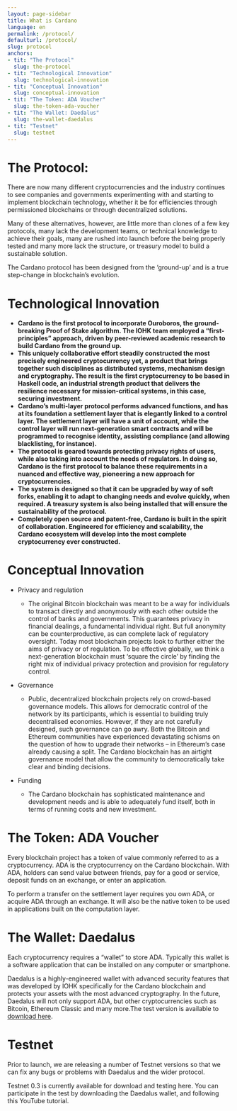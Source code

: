 ```yaml
---
layout: page-sidebar
title: What is Cardano
language: en
permalink: /protocol/
defaulturl: /protocol/
slug: protocol
anchors:
- tit: "The Protocol"
  slug: the-protocol
- tit: "Technological Innovation"
  slug: technological-innovation
- tit: "Conceptual Innovation"
  slug: conceptual-innovation
- tit: "The Token: ADA Voucher"
  slug: the-token-ada-voucher
- tit: "The Wallet: Daedalus"
  slug: the-wallet-daedalus
- tit: "Testnet"
  slug: testnet
---
```


# The Protocol:

There are now many different cryptocurrencies and the industry continues to see companies and governments experimenting with and starting to implement blockchain technology, whether it be for efficiencies through permissioned blockchains or through decentralized solutions.

Many of these alternatives, however, are little more than clones of a few key protocols, many lack the development teams, or technical knowledge to achieve their goals, many are rushed into launch before the being properly tested and many more lack the structure, or treasury model to build a sustainable solution.

The Cardano protocol has been designed from the ‘ground-up’ and is a true step-change in blockchain’s evolution.

# Technological Innovation

* **Cardano is the first protocol to incorporate Ouroboros, the ground-breaking Proof of Stake algorithm. The IOHK team employed a “first-principles” approach, driven by peer-reviewed academic research to build Cardano from the ground up.**
* **This uniquely collaborative effort steadily constructed the most precisely engineered cryptocurrency yet, a product that brings together such disciplines as distributed systems, mechanism design and cryptography. The result is the first cryptocurrency to be based in Haskell code, an industrial strength product that delivers the resilience necessary for mission-critical systems, in this case, securing investment.**
* **Cardano’s multi-layer protocol performs advanced functions, and has at its foundation a settlement layer that is elegantly linked to a control layer. The settlement layer will have a unit of account, while the control layer will run next-generation smart contracts and will be programmed to recognise identity, assisting compliance (and allowing blacklisting, for instance).**
* **The protocol is geared towards protecting privacy rights of users, while also taking into account the needs of regulators. In doing so, Cardano is the first protocol to balance these requirements in a nuanced and effective way, pioneering a new approach for cryptocurrencies.**
* **The system is designed so that it can be upgraded by way of soft forks, enabling it to adapt to changing needs and evolve quickly, when required. A treasury system is also being installed that will ensure the sustainability of the protocol.**
* **Completely open source and patent-free, Cardano is built in the spirit of collaboration. Engineered for efficiency and scalability, the Cardano ecosystem will develop into the most complete cryptocurrency ever constructed.**

# Conceptual Innovation

* Privacy and regulation
  * The original Bitcoin blockchain was meant to be a way for individuals to transact directly and anonymously with each other outside the control of banks and governments. This guarantees privacy in financial dealings, a fundamental individual right. But full anonymity can be counterproductive, as can complete lack of regulatory oversight. Today most blockchain projects look to further either the aims of privacy or of regulation. To be effective globally, we think a next-generation blockchain must ‘square the circle’ by finding the right mix of individual privacy protection and provision for regulatory control.

* Governance
  * Public, decentralized blockchain projects rely on crowd-based governance models. This allows for democratic control of the network by its participants, which is essential to building truly decentralised economies. However, if they are not carefully designed, such governance can go awry. Both the Bitcoin and Ethereum communities have experienced devastating schisms on the question of how to upgrade their networks – in Ethereum’s case already causing a split. The Cardano blockchain has an airtight governance model that allow the community to democratically take clear and binding decisions.

* Funding
  * The Cardano blockchain has sophisticated maintenance and development needs and is able to adequately fund itself, both in terms of running costs and new investment.

# The Token: ADA Voucher

Every blockchain project has a token of value commonly referred to as a cryptocurrency. ADA is the cryptocurrency on the Cardano blockchain. With ADA, holders can send value between friends, pay for a good or service, deposit funds on an exchange, or enter an application.
 
To perform a transfer on the settlement layer requires you own ADA, or acquire ADA through an exchange. It will also be the native token to be used in applications built on the computation layer.

# The Wallet: Daedalus
 
Each cryptocurrency requires a “wallet” to store ADA. Typically this wallet is a software application that can be installed on any computer or smartphone.

Daedalus is a highly-engineered wallet with advanced security features that was developed by IOHK specifically for the Cardano blockchain and protects your assets with the most advanced cryptography. In the future, Daedalus will not only support ADA, but other cryptocurrencies such as Bitcoin, Ethereum Classic and many more.The test version is available to [download here](https://test.daedaluswallet.io/).
 
# Testnet

Prior to launch, we are releasing a number of Testnet versions so that we can fix any bugs or problems with Daedalus and the wider protocol.

Testnet 0.3 is currently available for download and testing here. You can participate in the test by downloading the Daedalus wallet, and following this YouTube tutorial.
